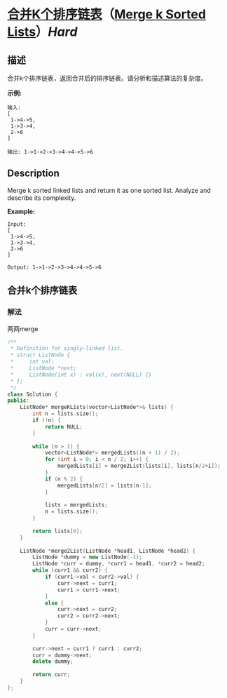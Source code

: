 # [合并K个排序链表](https://leetcode-cn.com/problems/merge-k-sorted-lists)（[Merge k Sorted Lists](https://leetcode.com/problems/merge-k-sorted-lists)）*Hard*
## 描述
合并k个排序链表，返回合并后的排序链表。请分析和描述算法的复杂度。

**示例:**
```
输入:
[
 1->4->5,
 1->3->4,
 2->6
]

输出: 1->1->2->3->4->4->5->6
```

## Description
Merge k sorted linked lists and return it as one sorted list. Analyze and describe its complexity.

**Example:**
```
Input:
[
 1->4->5,
 1->3->4,
 2->6
]

Output: 1->1->2->3->4->4->5->6
```


## 合并k个排序链表
### 解法
两两merge
```c++
/**
 * Definition for singly-linked list.
 * struct ListNode {
 *     int val;
 *     ListNode *next;
 *     ListNode(int x) : val(x), next(NULL) {}
 * };
 */
class Solution {
public:
    ListNode* mergeKLists(vector<ListNode*>& lists) {
        int n = lists.size();
        if (!n) {
            return NULL;
        }
        
        while (n > 1) {
            vector<ListNode*> mergedLists((n + 1) / 2);
            for (int i = 0; i < n / 2; i++) {
                mergedLists[i] = merge2List(lists[i], lists[n/2+i]);
            }
            if (n % 2) {
                mergedLists[n/2] = lists[n-1];
            }
            
            lists = mergedLists;
            n = lists.size();
        }
        
        return lists[0];
    }
    
    ListNode *merge2List(ListNode *head1, ListNode *head2) {
        ListNode *dummy = new ListNode(-1);
        ListNode *curr = dummy, *curr1 = head1, *curr2 = head2;
        while (curr1 && curr2) {
            if (curr1->val < curr2->val) {
                curr->next = curr1;
                curr1 = curr1->next;
            }
            else {
                curr->next = curr2;
                curr2 = curr2->next;
            }
            curr = curr->next;
        }
        
        curr->next = curr1 ? curr1 : curr2;
        curr = dummy->next;
        delete dummy;
        
        return curr;
    }
};
```
